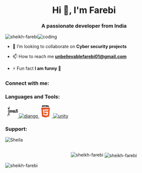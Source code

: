 <h1 align="center">Hi 👋, I'm Farebi</h1>
<h3 align="center">A passionate developer from India</h3>
<img align="right" alt="coding" width="400" src="https://www.google.com/imgres?imgurl=https%3A%2F%2Fi.gifer.com%2FFg1M.gif&tbnid=iB8JLxGAEmCD0M&vet=1&imgrefurl=https%3A%2F%2Fgifer.com%2Fen%2FFg1M&docid=pJPiOQb6KLJp4M&w=640&h=360&itg=1&source=sh%2Fx%2Fim%2Fm1%2F0&kgs=9f749dc7a9a2c9a4.gif">
<p align="left"> <img src="https://komarev.com/ghpvc/?username=sheikh-farebi&label=Profile%20views&color=0e75b6&style=flat" alt="sheikh-farebi" /> </p>

- 👯 I’m looking to collaborate on **Cyber security projects**

- 📫 How to reach me **unbelievablefarebi01@gmail.com**

- ⚡ Fun fact **I am funny 🫣**

<h3 align="left">Connect with me:</h3>
<p align="left">
</p>

<h3 align="left">Languages and Tools:</h3>
<p align="left"> <a href="https://canvasjs.com" target="_blank" rel="noreferrer"> <img src="https://raw.githubusercontent.com/Hardik0307/Hardik0307/master/assets/canvasjs-charts.svg" alt="canvasjs" width="40" height="40"/> </a> <a href="https://www.djangoproject.com/" target="_blank" rel="noreferrer"> <img src="https://cdn.worldvectorlogo.com/logos/django.svg" alt="django" width="40" height="40"/> </a> <a href="https://www.w3.org/html/" target="_blank" rel="noreferrer"> <img src="https://raw.githubusercontent.com/devicons/devicon/master/icons/html5/html5-original-wordmark.svg" alt="html5" width="40" height="40"/> </a> <a href="https://unity.com/" target="_blank" rel="noreferrer"> <img src="https://www.vectorlogo.zone/logos/unity3d/unity3d-icon.svg" alt="unity" width="40" height="40"/> </a> </p>

<h3 align="left">Support:</h3>
<p><a href="https://www.buymeacoffee.com/Sheila"> <img align="left" src="https://cdn.buymeacoffee.com/buttons/v2/default-yellow.png" height="50" width="210" alt="Sheila" /></a></p><br><br>

<p><img align="left" src="https://github-readme-stats.vercel.app/api/top-langs?username=sheikh-farebi&show_icons=true&locale=en&layout=compact" alt="sheikh-farebi" /></p>

<p>&nbsp;<img align="center" src="https://github-readme-stats.vercel.app/api?username=sheikh-farebi&show_icons=true&locale=en" alt="sheikh-farebi" /></p>

<p><img align="center" src="https://github-readme-streak-stats.herokuapp.com/?user=sheikh-farebi&" alt="sheikh-farebi" /></p>
